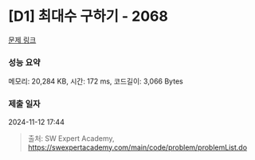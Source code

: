 # [D1] 최대수 구하기 - 2068 

[문제 링크](https://swexpertacademy.com/main/code/problem/problemDetail.do?contestProbId=AV5QQhbqA4QDFAUq) 

### 성능 요약

메모리: 20,284 KB, 시간: 172 ms, 코드길이: 3,066 Bytes

### 제출 일자

2024-11-12 17:44



> 출처: SW Expert Academy, https://swexpertacademy.com/main/code/problem/problemList.do